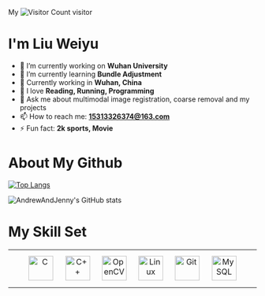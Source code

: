 My ![Visitor Count](https://profile-counter.glitch.me/AndrewAndJenny/count.svg) visitor

# I'm Liu Weiyu

- 🔭 I’m currently working on **Wuhan University**
- 🌱 I’m currently learning **Bundle Adjustment**
- 👯 Currently working in **Wuhan, China**
- 🤔 I love **Reading, Running, Programming**
- 💬 Ask me about multimodal image registration, coarse removal and my projects
- 📫 How to reach me: **15313326374@163.com**
- ⚡ Fun fact: **2k sports, Movie**

# About My Github

[![Top Langs](https://github-readme-stats.vercel.app/api/top-langs/?username=AndrewAndJenny&layout=compact)](https://github.com/AndrewAndJenny/github-readme-stats)

![AndrewAndJenny's GitHub stats](https://github-readme-stats.vercel.app/api?username=AndrewAndJenny&show_icons=true&theme=tokyonight)

# My Skill Set
<table><tr><td valign="top" width="33%">

<div align="center">  
 <img style="margin: 10px" src="https://profilinator.rishav.dev/skills-assets/c-original.svg" alt="C" height="50" />  
<img style="margin: 10px" src="https://profilinator.rishav.dev/skills-assets/cplusplus-original.svg" alt="C++" height="50" />  
<img style="margin: 10px" src="https://profilinator.rishav.dev/skills-assets/opencv-icon.svg" alt="OpenCV" height="50" />  
<img style="margin: 10px" src="https://profilinator.rishav.dev/skills-assets/linux-original.svg" alt="Linux" height="50" />  
<img style="margin: 10px" src="https://profilinator.rishav.dev/skills-assets/git-scm-icon.svg" alt="Git" height="50" />  
<img style="margin: 10px" src="https://profilinator.rishav.dev/skills-assets/mysql-original-wordmark.svg" alt="MySQL" height="50" />  
</div>

</td></tr></table>  

<br/>  
